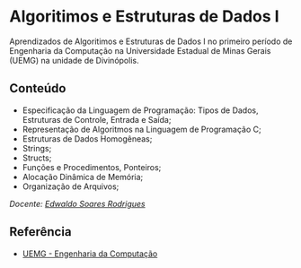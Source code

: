 
# Algoritimos e Estruturas de Dados I

Aprendizados de Algoritimos e Estruturas de Dados I no primeiro período de Engenharia da Computação na Universidade Estadual de Minas Gerais (UEMG) na unidade de Divinópolis.


## Conteúdo

* Especificação da Linguagem de Programação: Tipos de Dados, Estruturas de Controle, Entrada e Saída; 
* Representação de Algoritmos na Linguagem de Programação C; 
* Estruturas de Dados Homogêneas; 
* Strings; 
* Structs; 
* Funções e Procedimentos, Ponteiros;
* Alocação Dinâmica de Memória; 
* Organização de Arquivos;

_Docente: [Edwaldo Soares Rodrigues](http://buscatextual.cnpq.br/buscatextual/visualizacv.do?metodo=apresentar&id=K4454835D2)_


## Referência

 - [UEMG - Engenharia da Computação](https://www.uemg.br/images/2021/03/12/PPC_Engenharia_da_Computa%C3%A7%C3%A3o_2016_Altera%C3%A7%C3%B5es_Edwaldo_06_3_2_1.pdf)

